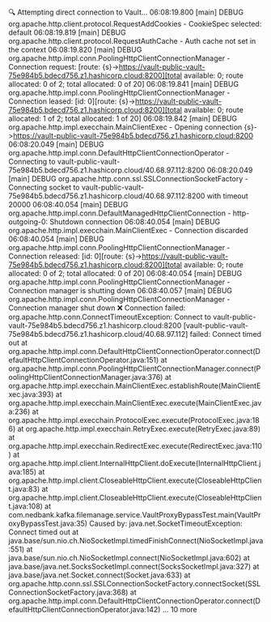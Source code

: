 🔍 Attempting direct connection to Vault...
06:08:19.800 [main] DEBUG org.apache.http.client.protocol.RequestAddCookies - CookieSpec selected: default
06:08:19.819 [main] DEBUG org.apache.http.client.protocol.RequestAuthCache - Auth cache not set in the context
06:08:19.820 [main] DEBUG org.apache.http.impl.conn.PoolingHttpClientConnectionManager - Connection request: [route: {s}->https://vault-public-vault-75e984b5.bdecd756.z1.hashicorp.cloud:8200][total available: 0; route allocated: 0 of 2; total allocated: 0 of 20]
06:08:19.841 [main] DEBUG org.apache.http.impl.conn.PoolingHttpClientConnectionManager - Connection leased: [id: 0][route: {s}->https://vault-public-vault-75e984b5.bdecd756.z1.hashicorp.cloud:8200][total available: 0; route allocated: 1 of 2; total allocated: 1 of 20]
06:08:19.842 [main] DEBUG org.apache.http.impl.execchain.MainClientExec - Opening connection {s}->https://vault-public-vault-75e984b5.bdecd756.z1.hashicorp.cloud:8200
06:08:20.049 [main] DEBUG org.apache.http.impl.conn.DefaultHttpClientConnectionOperator - Connecting to vault-public-vault-75e984b5.bdecd756.z1.hashicorp.cloud/40.68.97.112:8200
06:08:20.049 [main] DEBUG org.apache.http.conn.ssl.SSLConnectionSocketFactory - Connecting socket to vault-public-vault-75e984b5.bdecd756.z1.hashicorp.cloud/40.68.97.112:8200 with timeout 20000
06:08:40.054 [main] DEBUG org.apache.http.impl.conn.DefaultManagedHttpClientConnection - http-outgoing-0: Shutdown connection
06:08:40.054 [main] DEBUG org.apache.http.impl.execchain.MainClientExec - Connection discarded
06:08:40.054 [main] DEBUG org.apache.http.impl.conn.PoolingHttpClientConnectionManager - Connection released: [id: 0][route: {s}->https://vault-public-vault-75e984b5.bdecd756.z1.hashicorp.cloud:8200][total available: 0; route allocated: 0 of 2; total allocated: 0 of 20]
06:08:40.054 [main] DEBUG org.apache.http.impl.conn.PoolingHttpClientConnectionManager - Connection manager is shutting down
06:08:40.057 [main] DEBUG org.apache.http.impl.conn.PoolingHttpClientConnectionManager - Connection manager shut down
❌ Connection failed:
org.apache.http.conn.ConnectTimeoutException: Connect to vault-public-vault-75e984b5.bdecd756.z1.hashicorp.cloud:8200 [vault-public-vault-75e984b5.bdecd756.z1.hashicorp.cloud/40.68.97.112] failed: Connect timed out
	at org.apache.http.impl.conn.DefaultHttpClientConnectionOperator.connect(DefaultHttpClientConnectionOperator.java:151)
	at org.apache.http.impl.conn.PoolingHttpClientConnectionManager.connect(PoolingHttpClientConnectionManager.java:376)
	at org.apache.http.impl.execchain.MainClientExec.establishRoute(MainClientExec.java:393)
	at org.apache.http.impl.execchain.MainClientExec.execute(MainClientExec.java:236)
	at org.apache.http.impl.execchain.ProtocolExec.execute(ProtocolExec.java:186)
	at org.apache.http.impl.execchain.RetryExec.execute(RetryExec.java:89)
	at org.apache.http.impl.execchain.RedirectExec.execute(RedirectExec.java:110)
	at org.apache.http.impl.client.InternalHttpClient.doExecute(InternalHttpClient.java:185)
	at org.apache.http.impl.client.CloseableHttpClient.execute(CloseableHttpClient.java:83)
	at org.apache.http.impl.client.CloseableHttpClient.execute(CloseableHttpClient.java:108)
	at com.nedbank.kafka.filemanage.service.VaultProxyBypassTest.main(VaultProxyBypassTest.java:35)
Caused by: java.net.SocketTimeoutException: Connect timed out
	at java.base/sun.nio.ch.NioSocketImpl.timedFinishConnect(NioSocketImpl.java:551)
	at java.base/sun.nio.ch.NioSocketImpl.connect(NioSocketImpl.java:602)
	at java.base/java.net.SocksSocketImpl.connect(SocksSocketImpl.java:327)
	at java.base/java.net.Socket.connect(Socket.java:633)
	at org.apache.http.conn.ssl.SSLConnectionSocketFactory.connectSocket(SSLConnectionSocketFactory.java:368)
	at org.apache.http.impl.conn.DefaultHttpClientConnectionOperator.connect(DefaultHttpClientConnectionOperator.java:142)
	... 10 more
